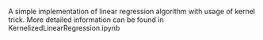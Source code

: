 A simple implementation of linear regression algorithm with usage of kernel trick.
More detailed information can be found in KernelizedLinearRegression.ipynb
